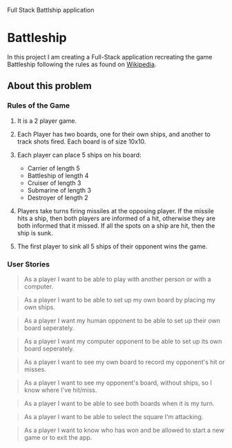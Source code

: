 Full Stack Battlship application

# Battleship

In this project I am creating a Full-Stack application recreating the game Battleship following the rules as found on [Wikipedia](https://en.wikipedia.org/wiki/Battleship_(game)).
## About this problem

### Rules of the Game

1. It is a 2 player game.

2. Each Player has two boards, one for their own ships, and another to track shots fired. Each board is of size 10x10.

3. Each player can place 5 ships on his board:
    - Carrier of length 5
    - Battleship of length 4
    - Cruiser of length 3
    - Submarine of length 3
    - Destroyer of length 2
   
4. Players take turns firing missiles at the opposing player. If the missile hits a ship, then both players are informed of a hit, otherwise they are both informed that it missed. If all the spots on a ship are hit, then the ship is sunk.

5. The first player to sink all 5 ships of their opponent wins the game.

### User Stories

> As a player I want to be able to play with another person or with a computer.

> As a player I want to be able to set up my own board by placing my own ships.

> As a player I want my human opponent to be able to set up their own board seperately.

> As a player I want my computer opponent to be able to set up its own board seperately.
  
> As a player I want to see my own board to record my opponent's hit or misses.
  
> As a player I want to see my opponent's board, without ships, so I know where I've hit/miss.
  
> As a player I want to be able to see both boards when it is my turn.
  
> As a player I want to be able to select the square I'm attacking.
  
> As a player I want to know who has won and be allowed to start a new game or to exit the app.





